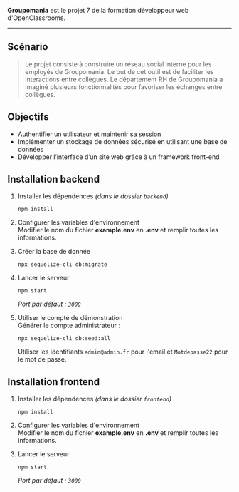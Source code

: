 **Groupomania**  est le projet 7 de la formation développeur web d'OpenClassrooms.

----------

## [](https://github.com/dimitrifiacre/Groupomania#sc%C3%A9nario)Scénario

> Le projet consiste à construire un réseau social interne pour les employés de Groupomania. Le but de cet outil est de faciliter les interactions entre collègues. Le département RH de Groupomania a imaginé plusieurs fonctionnalités pour favoriser les échanges entre collègues.

## [](https://github.com/dimitrifiacre/Groupomania#objectifs)Objectifs

-   Authentifier un utilisateur et maintenir sa session
-   Implémenter un stockage de données sécurisé en utilisant une base de données
-   Développer l’interface d’un site web grâce à un framework front-end

## [](https://github.com/dimitrifiacre/Groupomania#installation-backend)Installation backend

1.  Installer les dépendences  _(dans le dossier  `backend`)_
    
    ```
    npm install
    
    ```
    
2.  Configurer les variables d'environnement  
    Modifier le nom du fichier  **example.env**  en  **.env**  et remplir toutes les informations.
3.  Créer la base de donnée
    
    ```
    npx sequelize-cli db:migrate
    
    ```
    
4.  Lancer le serveur
    
    ```
    npm start
    
    ```
    
    _Port par défaut :  `3000`_
5.  Utiliser le compte de démonstration  
    Générer le compte administrateur :
    
    ```
    npx sequelize-cli db:seed:all
    
    ```
    
    Utiliser les identifiants  `admin@admin.fr`  pour l'email et  `Motdepasse22`  pour le mot de passe.
    
    

## [](https://github.com/dimitrifiacre/Groupomania#installation-frontend)Installation frontend

1.  Installer les dépendences  _(dans le dossier  `frontend`)_
    
    ```
    npm install
    
    ```
    
2.  Configurer les variables d'environnement  
    Modifier le nom du fichier  **example.env**  en  **.env**  et remplir toutes les informations.
3.  Lancer le serveur
    
    ```
    npm start
    
    ```
    
    _Port par défaut :  `3000`_
